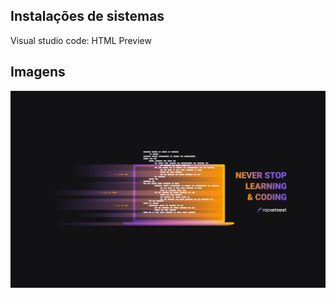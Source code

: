 ## Instalações de sistemas

Visual studio code:
HTML Preview

## Imagens

![desktop](desktop.png 'desktop')
